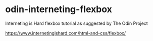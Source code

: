 # odin-interneting-flexbox
Interneting is Hard flexbox tutorial as suggested by The Odin Project

https://www.internetingishard.com/html-and-css/flexbox/
